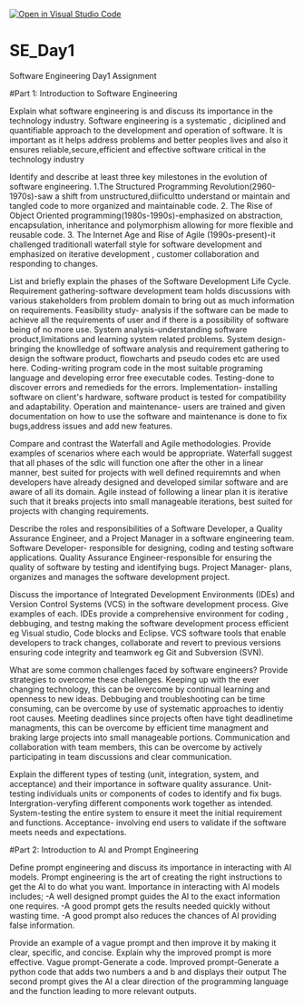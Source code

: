 [![Open in Visual Studio Code](https://classroom.github.com/assets/open-in-vscode-2e0aaae1b6195c2367325f4f02e2d04e9abb55f0b24a779b69b11b9e10269abc.svg)](https://classroom.github.com/online_ide?assignment_repo_id=18673269&assignment_repo_type=AssignmentRepo)
# SE_Day1
Software Engineering Day1 Assignment

#Part 1: Introduction to Software Engineering

Explain what software engineering is and discuss its importance in the technology industry.
Software engineering is a systematic , diciplined and quantifiable approach to the development and operation of software. 
It is important as it helps address problems and better peoples lives and also it ensures reliable,secure,efficient and effective software critical in the technology industry

Identify and describe at least three key milestones in the evolution of software engineering.
1.The Structured Programming Revolution(2960-1970s)-saw a shift from unstructured,diificultto understand or maintain and tangled code to more organized and maintainable code.
2. The Rise of Object Oriented programming(1980s-1990s)-emphasized on abstraction, encapsulation, inheritance and polymorphism allowing for more flexible and reusable code.
3. The Internet Age and Rise of Agile (1990s-present)-it challenged traditionall waterfall style for software development and emphasized on  iterative development , customer collaboration and responding to changes.

List and briefly explain the phases of the Software Development Life Cycle.
Requirement gathering-software development team holds discussions with various stakeholders from problem domain to bring out as much information on requirements.
Feasibility study- analysis if the software can be made to achieve all the requirements of user and if there is a possibility of software being of no more use.
System analysis-understanding software product,limitations and learning system related problems.
System design- bringing the knowlledge of software analysis and requirement gathering to design the software product, flowcharts and pseudo codes etc are used here.
Coding-writing program code in the most suitable programing language and developing error free executable codes.
Testing-done to discover errors and remedieds for the errors.
Implementation- installing software on client's hardware, software product is tested for compatibility and adaptability.
Operation and maintenance- users are trained and given documentation on how to use the software and maintenance is done to fix bugs,address issues and add new features.

Compare and contrast the Waterfall and Agile methodologies. Provide examples of scenarios where each would be appropriate.
Waterfall suggest that all phases of the sdlc will function one after the other in a linear manner, best suited for projects with well defined requiremnts and when developers have already designed and developed similar software and are aware of all its domain.
Agile instead of following a linear plan it is iterative such that it breaks projects into small manageable iterations, best suited for projects with changing requirements.

Describe the roles and responsibilities of a Software Developer, a Quality Assurance Engineer, and a Project Manager in a software engineering team.
Software Developer- responsible for designing, coding and testing software applications.
Quality Assurance Engineer-responsible for ensuring the quality of software by testing and identifying bugs.
Project Manager- plans, organizes and manages the software development project.

Discuss the importance of Integrated Development Environments (IDEs) and Version Control Systems (VCS) in the software development process. Give examples of each.
IDEs provide a comprehensive environment for coding , debbuging, and testng making the software development process efficient eg Visual studio, Code blocks and Eclipse.
VCS software tools that enable developers to track changes, collaborate and revert to previous versions ensuring code integrity and teamwork eg Git and Subversion (SVN).

What are some common challenges faced by software engineers? Provide strategies to overcome these challenges.
Keeping up with the ever changing technology, this can be overcome by continual learning and openness to new ideas.
Debbuging and troubleshooting can be time consuming, can be overcome by use of systematic  approaches to identiy root causes.
Meeting deadlines since projects often have tight deadlinetime managments, this can be overcome by efficient time managment and braking large projects into small manageable portions.
Communication and collaboration with team members, this can be overcome by actively participating in team discussions and clear communication.

Explain the different types of testing (unit, integration, system, and acceptance) and their importance in software quality assurance.
Unit-testing individuals units or components of codes to identify and fix bugs.
Intergration-veryfing different components work together as intended.
System-testing the entire system to ensure it meet the initial requirement and functions.
Acceptance- involving end users to validate if the software meets needs and expectations.

#Part 2: Introduction to AI and Prompt Engineering

Define prompt engineering and discuss its importance in interacting with AI models.
Prompt engineering is the art of creating the right instructions to get the AI to do what you want.
Importance in interacting with AI models includes;
-A well designed prompt guides the AI to the exact information one requires.
-A good prompt gets the results needed quickly without wasting time.
-A good prompt also reduces the chances of AI providing false information.

Provide an example of a vague prompt and then improve it by making it clear, specific, and concise. Explain why the improved prompt is more effective.
Vague prompt-Generate a code.
Improved prompt-Generate a python code that adds two numbers a and b and displays their output
The second prompt gives the AI a clear direction of the programming language and the function leading to more relevant outputs.
